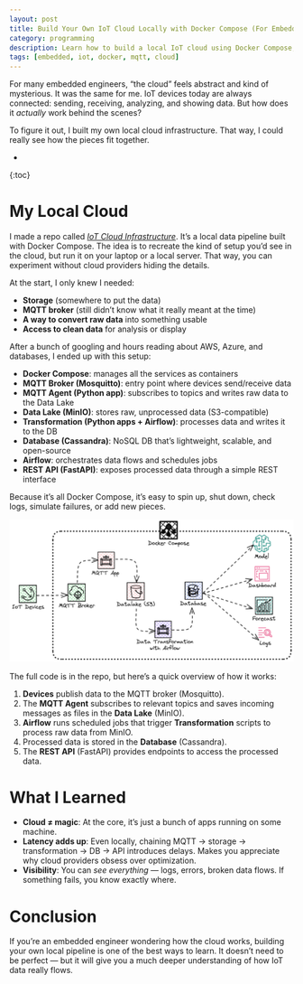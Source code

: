 ```yaml
---
layout: post
title: Build Your Own IoT Cloud Locally with Docker Compose (For Embedded Engineers)
category: programming
description: Learn how to build a local IoT cloud using Docker Compose, MQTT, MinIO, Cassandra, and FastAPI. A step-by-step guide for embedded engineers to understand how the cloud works under the hood.
tags: [embedded, iot, docker, mqtt, cloud]
---
```


For many embedded engineers, “the cloud” feels abstract and kind of mysterious. It was the same for me.
IoT devices today are always connected: sending, receiving, analyzing, and showing data. But how does it *actually* work behind the scenes?

To figure it out, I built my own local cloud infrastructure. That way, I could really see how the pieces fit together.

* 
{:toc}


# My Local Cloud

I made a repo called [*IoT Cloud Infrastructure*](https://github.com/daleonpz/iot_cloud_infrastructure). It’s a local data pipeline built with Docker Compose. The idea is to recreate the kind of setup you’d see in the cloud, but run it on your laptop or a local server. That way, you can experiment without cloud providers hiding the details.

At the start, I only knew I needed:

* **Storage** (somewhere to put the data)
* **MQTT broker** (still didn’t know what it really meant at the time)
* **A way to convert raw data** into something usable
* **Access to clean data** for analysis or display

After a bunch of googling and hours reading about AWS, Azure, and databases, I ended up with this setup:

* **Docker Compose**: manages all the services as containers
* **MQTT Broker (Mosquitto)**: entry point where devices send/receive data
* **MQTT Agent (Python app)**: subscribes to topics and writes raw data to the Data Lake
* **Data Lake (MinIO)**: stores raw, unprocessed data (S3-compatible)
* **Transformation (Python apps + Airflow)**: processes data and writes it to the DB
* **Database (Cassandra)**: NoSQL DB that’s lightweight, scalable, and open-source
* **Airflow**: orchestrates data flows and schedules jobs
* **REST API (FastAPI)**: exposes processed data through a simple REST interface

Because it’s all Docker Compose, it’s easy to spin up, shut down, check logs, simulate failures, or add new pieces.

![Local IoT Cloud Architecture](/images/posts/local_iot_cloud_architecture.png)

The full code is in the repo, but here’s a quick overview of how it works:
1. **Devices** publish data to the MQTT broker (Mosquitto).
2. The **MQTT Agent** subscribes to relevant topics and saves incoming messages as files in the **Data Lake** (MinIO).
3. **Airflow** runs scheduled jobs that trigger **Transformation** scripts to process raw data from MinIO.
4. Processed data is stored in the **Database** (Cassandra).
5. The **REST API** (FastAPI) provides endpoints to access the processed data.

# What I Learned

* **Cloud ≠ magic**: At the core, it’s just a bunch of apps running on some machine.
* **Latency adds up**: Even locally, chaining MQTT → storage → transformation → DB → API introduces delays. Makes you appreciate why cloud providers obsess over optimization.
* **Visibility**: You can *see everything* — logs, errors, broken data flows. If something fails, you know exactly where.


# Conclusion

If you’re an embedded engineer wondering how the cloud works, building your own local pipeline is one of the best ways to learn. It doesn’t need to be perfect — but it will give you a much deeper understanding of how IoT data really flows.


